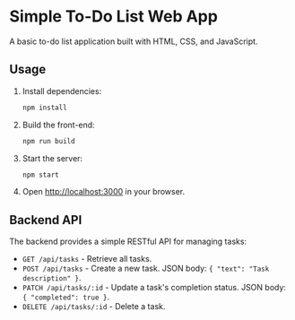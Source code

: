 # Simple To-Do List Web App

A basic to-do list application built with HTML, CSS, and JavaScript.

## Usage

1. Install dependencies:
   ```sh
   npm install
   ```
2. Build the front-end:
   ```sh
   npm run build
   ```
3. Start the server:
   ```sh
   npm start
   ```
3. Open <http://localhost:3000> in your browser.

## Backend API

The backend provides a simple RESTful API for managing tasks:

- `GET /api/tasks` - Retrieve all tasks.
- `POST /api/tasks` - Create a new task. JSON body: `{ "text": "Task description" }`.
- `PATCH /api/tasks/:id` - Update a task's completion status. JSON body: `{ "completed": true }`.
- `DELETE /api/tasks/:id` - Delete a task.

